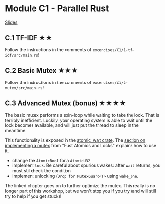 # Module C1 - Parallel Rust

<a href="/slides/C-advanced-rust" target="_blank">Slides</a>

## C.1 TF-IDF ★★ 

Follow the instructions in the comments of `excercises/C1/1-tf-idf/src/main.rs`!

## C.2 Basic Mutex ★★★

Follow the instructions in the comments of `excercises/C1/2-mutex/src/main.rs`!

## C.3 Advanced Mutex (bonus) ★★★★

The basic mutex performs a spin-loop while waiting to take the lock. That is terribly inefficient. Luckily, your operating system is able to wait until the lock becomes available, and will just put the thread to sleep in the meantime. 

This functionality is exposed in the [atomic_wait crate](https://docs.rs/atomic-wait/latest/atomic_wait/index.html). The [section on implementing a mutex](https://marabos.nl/atomics/building-locks.html#mutex) from "Rust Atomics and Locks" explains how to use it.

- change the `AtomicBool` for a `AtomicU32`
- implement `lock`. Be careful about spurious wakes: after `wait` returns, you must stil check the condition
- implement unlocking (`Drop for MutexGuard<T>` using `wake_one`.

The linked chapter goes on to further optimize the mutex. This really is no longer part of this workshop, but we won't stop you if you try (and will still try to help if you get stuck)!
